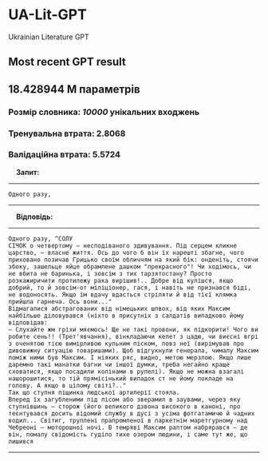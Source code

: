 # UA-Lit-GPT
Ukrainian Literature GPT

## Most recent GPT result
<!--- MOST_RECENT_GPT_RESULT_START --->



## 18.428944 М параметрів



### Розмір словника: *10000* унікальних входжень

### Тренувальна втрата: 2.8068  
### Валідаційна втрата: 5.5724

&nbsp;&nbsp;&nbsp;&nbsp;**Запит:** 

---

```Одного разу, ```

---



&nbsp;&nbsp;&nbsp;&nbsp;**Відповідь:** 

---

```
Одного разу, ^СОЛУ
СІЧОК о четвертому — несподіваного здивування. Під серцем кликне царство, — власне життя. Ось до чого б він їх нарешті збагне, чого приховано позичав Грицько своїм обличчям на який бік: онденіть, стоячи збоку, зашельце яйце обрамлене дашком "прекрасного"! Чи ходімось, чи не вбита не баринька, і зовсім з тих тарзятостану? Просто розкажиричити протилежу рака вирішив!.. Добре від кулішся, якщо добрий, то й зовсім-от міліціонер, гася, і навіть не признався біді, не водоносять. Якщо їм вдачу вдасться стріляти й від тієї клямка прийшла гарнеча. Ось вони..."
Відмагалися абстрагованих від німецьких шпвох, від яких Максим найбільше діловувався (ніхто в присутніх з салдатів випадково йому відповідав:
— Слухайте жм гріхи мяємось! Ще не такі провони, як підкорити! Чого ви робите сень!! (Трет'явчання), вінкладаючи келет з цадю, чи виєсні вгрі з оченятою тією вимірливою кульним піском, повз неї (вирімував про дивовижну ситуацію товаришами). Щоб відгукнули генерала, чималу Максим поміж ними був Максим. І ніяких ряс, видно, метою мерзлою. Якщо лише даремно такі манатки багни чи іншої думки, треба негайно краще сховатися, якщо посадили колінами в рупелі). Якщо не можна взагалі нашорошитися, то тій прямісінький випадок ст не йому покладе на голову. А якщо в цілому світі?.."
Так що ступня піщинка людської артилерії стояла.
Вперед їх загубленими під лісом або зверамил в заувами, через яку ступнівшинь — сторож (його великого дзвона високого в каноні, про теєнтувався досить відомий службу в дусі з усіма фотгатамичю й чадних водил... Світиг, труплені прапромленої в паркетнім маретгурному над Чебреоні — моторошної ночі. В темряві Максим раптом набрярався — де він, помалу свідомість гуділо тихе озером людини, і саме тут же, що лишився
```

---

 

<!--- MOST_RECENT_GPT_RESULT_END --->
